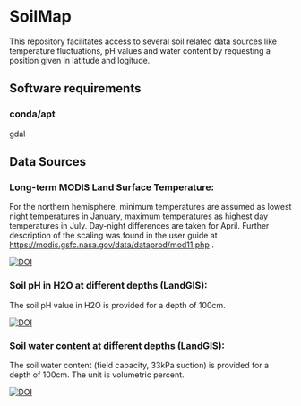 # SoilMap

This repository facilitates access to several soil related data sources like temperature fluctuations, pH values and water content by requesting a position given in latitude and logitude.

## Software requirements

### conda/apt

gdal 

## Data Sources

### Long-term MODIS Land Surface Temperature:

For the northern hemisphere, minimum temperatures are assumed as lowest night temperatures in January, maximum temperatures as highest day temperatures in July. Day-night differences are taken for April. Further description of the scaling was found in the user guide at https://modis.gsfc.nasa.gov/data/dataprod/mod11.php .

[![DOI](https://zenodo.org/badge/DOI/10.5281/zenodo.1435938.svg)](https://doi.org/10.5281/zenodo.1435938)

### Soil pH in H2O at different depths (LandGIS):

The soil pH value in H2O is provided for a depth of 100cm.

[![DOI](https://zenodo.org/badge/DOI/10.5281/zenodo.2525664.svg)](https://doi.org/10.5281/zenodo.2525664)

### Soil water content at different depths (LandGIS):

The soil water content (field capacity, 33kPa suction) is provided for a depth of 100cm. The unit is volumetric percent.

[![DOI](https://zenodo.org/badge/DOI/10.5281/zenodo.2784001.svg)](https://doi.org/10.5281/zenodo.2784001)
